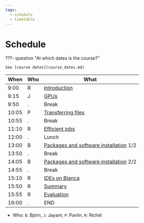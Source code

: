 ```yaml
---
tags:
  - schedule
  - timetable
---
```


# Schedule

???- question "At which dates is the course?"

    See [course dates](course_dates.md)

When | Who  | What
-----|------|-------------------------
9:00 | R    | [Introduction](intro.md)
9:15 | J    | [GPUs](gpu.md)
9:50 | .    | Break
10:05| P    | [Transferring files](transfer.md)
10:55| .    | Break
11:10| R    | [Efficient jobs](efficient_jobs.md)
12:00| .    | Lunch
13:00| B    | [Packages and software installation](https://uppmax.github.io/bianca_workshops/intermediate/install/) 1/2
13:50| .    | Break
14:05| B    | [Packages and software installation](https://uppmax.github.io/bianca_workshops/intermediate/install/) 2/2
14:55| .    | Break
15:10| R    | [IDEs on Bianca](ides/README.md)
15:50| R    | [Summary](summary.md)
15:55| R    | [Evaluation](evaluation_intermediate.md)
16:00| .    | END

- Who: `B`: Björn, `J`: Jayant, `P`: Pavlin, `R`: Richèl
